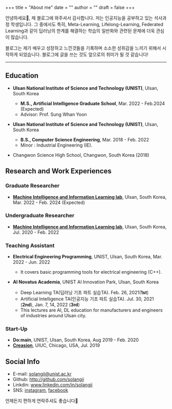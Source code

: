 +++
title = "About me"
date = ""
author = ""
draft = false
+++

안녕하세요:hugs:, 제 블로그에 와주셔서 감사합니다. 저는 인공지능을 공부하고 있는 석사과정 학생입니다. 그 중에서도 특히, Meta-Learning, Lifelong-Learning, Federated Learning과 같이 딥러닝의 한계를 해결하는 학습의 일반화와 관련된 문제에 더욱 관심이 많습니다.

블로그는 제가 배우고 성장하고 느낀것들을 기록하며 소소한 성취감을 느끼기 위해서 시작하게 되었습니다. 블로그에 글을 쓰는 것도 앞으로의 취미가 될 것 같습니다!

---

 ## Education

-  **Ulsan National Institute of Science and Technology (UNIST)**, Ulsan, South Korea

	- **M.S., Artificial Intelligence Graduate School**, Mar. 2022 - Feb.2024 (Expected)
	- Advisor: Prof. Sung Whan Yoon

- **Ulsan National Institute of Science and Technology (UNIST)**, Ulsan, South Korea

	- **B.S., Computer Science Engineering**, Mar. 2018 - Feb. 2022
	- Minor : Industrial Engineering (IE).

- Changwon Science High School, Changwon, South Korea (2018)

 ## Research and Work Experiences

### Graduate Researcher

- [**Machine Intelligence and Information Learning lab**](https://sites.google.com/view/swyoon89/research-interests), Ulsan, South Korea, Mar. 2022 - Feb. 2024 (Expected)

### Undergraduate Researcher

- [**Machine Intelligence and Information Learning lab**](https://sites.google.com/view/swyoon89/research-interests), Ulsan, South Korea, Jul. 2020 - Feb. 2022

### Teaching Assistant

- **Electrical Engineering Programming**, UNIST, Ulsan, South Korea, Mar. 2022 - Jun. 2022
  - It covers basic programming tools for electrical engineering (C++).

- **AI Novatus Academia**, UNIST AI Innovation Park, Ulsan, South Korea
  - Deep Learning TA(딥러닝 기초 파트 실습TA). Feb. 26, 2021(**1st**)
  - Artificial Intelligence TA(인공지능 기초 파트 실습TA). Jul. 30, 2021 (**2nd**), Jan. 7, 14, 2022 (**3rd**)
  - This lectures are AI, DL education for manufacturers and engineers of industries around Ulsan city.

### Start-Up

- **Do:main**, UNIST, Ulsan, South Korea, Aug 2019 - Feb. 2020
- **[Creasion](https://iventure.illinois.edu/creasion/)**, UIUC, Chicago, USA, Jul. 2019

 ## Social Info

 - E-mail: solangii@unist.ac.kr
 - Github: http://github.com/solangii
 - Linkdin: www.linkedin.com/in/solangii
 - SNS: [instagram](http://www.instagram.com/s_rang__), [facebook](https://www.facebook.com/solangii1229/)

 언제든지 편하게 연락주셔도 좋습니다:disguised_face:

